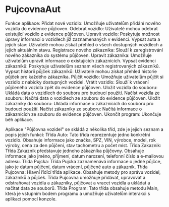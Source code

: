 # PujcovnaAut

Funkce aplikace:
Přidat nové vozidlo: Umožňuje uživatelům přidání nového vozidla do evidence půjčoven.
Odebrat vozidlo: Uživatelé mohou odebrat existující vozidlo z evidence půjčoven.
Upravit vozidlo: Poskytuje možnost úpravy informací o vozidlech již zaznamenaných v evidenci.
Vypsat auta a jejich stav: Uživatelé mohou získat přehled o všech dostupných vozidlech a jejich aktuálním stavu.
Registrace nového zákazníka: Slouží k zaregistrování nového zákazníka do systému půjčoven.
Upravit zákazníka: Umožňuje uživatelům upravit informace o existujících zákaznících.
Vypsat evidenci zákazníků: Poskytuje uživatelům seznam všech registrovaných zákazníků.
Vypsat historii půjček zákazníků: Uživatelé mohou získat přehled historie půjček pro každého zákazníka.
Půjčit vozidlo: Umožňuje uživatelům půjčit si vozidlo z nabídky dostupných vozidel.
Vrátit vozidlo: Slouží k vrácení půjčeného vozidla zpět do evidence půjčoven.
Uložit vozidla do souboru: Ukládá data o vozidlech do souboru pro budoucí použití.
Načíst vozidla ze souboru: Načítá data o vozidlech ze souboru do evidence půjčoven.
Uložit zákazníky do souboru: Ukládá informace o zákaznících do souboru pro budoucí použití.
Načíst zákazníky ze souboru: Načítá informace o zákaznících ze souboru do evidence půjčoven.
Ukončit program: Ukončuje běh aplikace.

Aplikace "Půjčovna vozidel" se skládá z několika tříd, zde je jejich seznam a popis jejich funkcí:
Třída Auto: Tato třída reprezentuje jedno konkrétní vozidlo. Obsahuje informace jako značka, SPZ, VIN, výrobce, model, rok výroby, cena za den půjčení, stav tachometru a počet míst.
Třída Zakaznik: Třída Zakaznik představuje jednoho zákazníka půjčovny. Obsahuje informace jako jméno, příjmení, datum narození, telefonní číslo a e-mailovou adresu.
Třída Pujcka: Třída Pujcka zaznamenává informace o jedné půjčce, jako je datum půjčení, datum vrácení, půjčené auto a zákazník.
Třída Pujcovna: Hlavní řídící třída aplikace. Obsahuje metody pro správu vozidel, zákazníků a půjček. Třída Pujcovna umožňuje přidávat, upravovat a odstraňovat vozidla a zákazníky, půjčovat a vracet vozidla a ukládat a načítat data ze souborů.
Třída Program: Tato třída obsahuje metodu Main, která je vstupním bodem programu a umožňuje uživatelům interakci s aplikací pomocí konzole.
